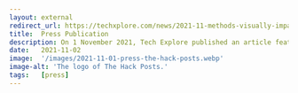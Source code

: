 ```yaml
---
layout: external
redirect_url: https://techxplore.com/news/2021-11-methods-visually-impaired-audiences.html?
title:  Press Publication
description: On 1 November 2021, Tech Explore published an article featuring our project titled Researchers Develop New Methods to Enhance Film Experience for Visually Impaired. audiences.
date:   2021-11-02 
image:  '/images/2021-11-01-press-the-hack-posts.webp'
image-alt: 'The logo of The Hack Posts.'
tags:   [press]
---
```

